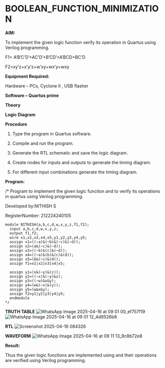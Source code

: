 # BOOLEAN_FUNCTION_MINIMIZATION

**AIM:**

To implement the given logic function verify its operation in Quartus using Verilog programming.

F1= A’B’C’D’+AC’D’+B’CD’+A’BCD+BC’D 

F2=xy’z+x’y’z+w’xy+wx’y+wxy

**Equipment Required:**

Hardware – PCs, Cyclone II , USB flasher

**Software – Quartus prime**

**Theory**

**Logic Diagram**

**Procedure**

1.	Type the program in Quartus software.

2.	Compile and run the program.

3.	Generate the RTL schematic and save the logic diagram.

4.	Create nodes for inputs and outputs to generate the timing diagram.

5.	For different input combinations generate the timing diagram.


**Program:**

/* Program to implement the given logic function and to verify its operations in quartus using Verilog programming. 

Developed by:NITHISH S

RegisterNumber: 212224240105
```
module NITHISH(a,b,c,d,w,x,y,z,f1,f2);
  input a,b,c,d,w,x,y,z;
  output f1,f2;
  wire x1,x2,x3,x4,x5,y1,y2,y3,y4,y5;
  assign x1=((~a)&(~b)&(~c)&(~d));
  assign x2=(a&(~c)&(~d));
  assign x3=((~b)&(c)&(~d));
  assign x4=((~a)&(b)&(c)&(d));
  assign x5=(b&(~c)&(d));
  assign f1=x1|x2|x3|x4|x5;
  
  assign y1=(x&(~y)&(z));
  assign y2=((~x)&(~y)&z);
  assign y3=((~w)&x&y);
  assign y4=(w&(~x)&(y));
  assign y5=(w&x&y);
  assign f2=y1|y2|y3|y4|y5;
  endmodule
*/
```

**TRUTH TABLE**
![WhatsApp Image 2025-04-16 at 09 01 00_ef757f19](https://github.com/user-attachments/assets/83b7ec9e-fd57-446a-9b8b-cc9f2423400a)
![WhatsApp Image 2025-04-16 at 09 01 12_4d9526b8](https://github.com/user-attachments/assets/918a7bd6-1ce8-4b33-b145-d068dedf7b7e)

**RTL**
![Screenshot 2025-04-16 084326](https://github.com/user-attachments/assets/1eeda609-5d84-47d9-91cd-5957b2a9d051)

**WAVEFORM**
![WhatsApp Image 2025-04-16 at 09 11 13_9c8b72e8](https://github.com/user-attachments/assets/f3cb4657-c234-4515-b8c7-fcca8ae5358e)

**Result:**

Thus the given logic functions are implemented using and their operations are verified using Verilog programming.

